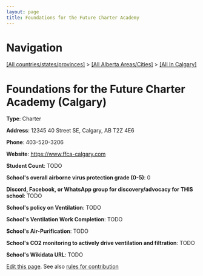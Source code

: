 ```yaml
---
layout: page
title: Foundations for the Future Charter Academy
---
```

# Navigation

[[All countries/states/provinces]](../../..) > [[All Alberta Areas/Cities]](../..) > [[All In Calgary]](..)

# Foundations for the Future Charter Academy (Calgary)

**Type**: Charter

**Address**: 12345 40 Street SE, Calgary, AB T2Z 4E6

**Phone**: 403-520-3206

**Website**: <https://www.ffca-calgary.com>

**Student Count**: TODO

**School's overall airborne virus protection grade (0-5)**: 0

**Discord, Facebook, or WhatsApp group for discovery/advocacy for THIS school**: TODO

**School's policy on Ventilation**: TODO

**School's Ventilation Work Completion**: TODO

**School's Air-Purification**: TODO

**School's CO2 monitoring to actively drive ventilation and filtration**: TODO

**School's Wikidata URL**: TODO


[Edit this page](https://github.com/ventilate-schools/AB/edit/main/./Calgary/Foundations_for_the_Future_Charter_Academy.md). See also [rules for contribution](../../../contribution-rules/)